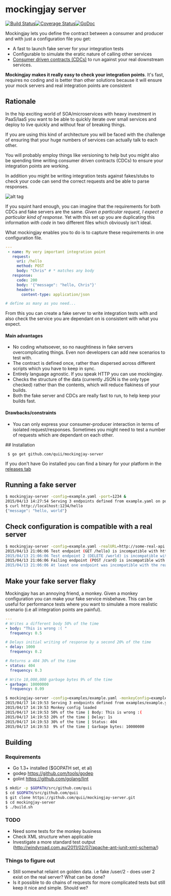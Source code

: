 # mockingjay server

[![Build Status](https://travis-ci.org/quii/mockingjay-server.svg?branch=master)](https://travis-ci.org/quii/mockingjay-server)[![Coverage Status](https://coveralls.io/repos/quii/mockingjay-server/badge.svg?branch=master)](https://coveralls.io/r/quii/mockingjay-server?branch=master)[![GoDoc](https://godoc.org/github.com/quii/mockingjay-server?status.svg)](https://godoc.org/github.com/quii/mockingjay-server)

Mockingjay lets you define the contract between a consumer and producer and with just a configuration file you get:

- A fast to launch fake server for your integration tests
 - Configurable to simulate the eratic nature of calling other services
- [Consumer driven contracts (CDCs)](http://martinfowler.com/articles/consumerDrivenContracts.html) to run against your real downstream services.

**Mockingjay makes it really easy to check your integration points**. It's fast, requires no coding and is better than other solutions because it will ensure your mock servers and real integration points are consistent

## Rationale

In the hip exciting world of SOA/microservices with heavy investment in PaaS/IaaS you want to be able to quickly iterate over small services and deploy to live quickly and without fear of breaking things. 

If you are using this kind of architecture you will be faced with the challenge of ensuring that your huge numbers of services can actually talk to each other. 

You will probably employ things like versioning to help but you might also be spending time writing consumer driven contracts (CDCs) to ensure your integration points are working.

In addition you might be writing integration tests against fakes/stubs to check your code can send the correct requests and be able to parse responses.

![alt tag](http://i.imgur.com/oC6BjGn.png)

If you squint hard enough, you can imagine that the requirements for both CDCs and fake servers are the same. *Given a particular request, I expect a particular kind of response*. Yet with this set up you are duplicating this information _with code_ in two different files which obviously isn't ideal.

What mockingjay enables you to do is to capture these requirements in one configuration file.

````yaml
---
 - name: My very important integration point
   request:
     uri: /hello
     method: POST
     body: "Chris" # * matches any body
   response:
     code: 200
     body: '{"message": "hello, Chris"}'
     headers:
       content-type: application/json

# define as many as you need...
````

From this you can create a fake server to write integration tests with and also check the service you are dependant on is consistent with what you expect.

#### Main advantages

- No coding whatsoever, so no naughtiness in fake servers overcomplicating things. Even non developers can add new scenarios to test with.
- The contract is defined once, rather than dispersed across different scripts which you have to keep in sync.
- Entirely language agnostic. If you speak HTTP you can use mockingjay.
- Checks the structure of the data (currently JSON is the only type checked) rather than the contents, which will reduce flakiness of your builds.
- Both the fake server and CDCs are really fast to run, to help keep your builds fast.

#### Drawbacks/constraints

- You can only express your consumer-producer interaction in terms of isolated request/responses. Sometimes you might need to test a number of requests which are dependant on each other. 

## Installation

     $ go get github.com/quii/mockingjay-server

If you don't have Go installed you can find a binary for your platform in the [releases tab](https://github.com/quii/mockingjay-server/releases)

## Running a fake server

````bash
$ mockingjay-server -config=example.yaml -port=1234 &
2015/04/13 14:27:54 Serving 3 endpoints defined from example.yaml on port 1234
$ curl http://localhost:1234/hello
{"message": "hello, world"}
````

## Check configuration is compatible with a real server

````bash
$ mockingjay-server -config=example.yaml -realURL=http://some-real-api.com
2015/04/13 21:06:06 Test endpoint (GET /hello) is incompatible with http://some-real-api - Couldn't reach real server
2015/04/13 21:06:06 Test endpoint 2 (DELETE /world) is incompatible with http://some-real-api - Couldn't reach real server
2015/04/13 21:06:06 Failing endpoint (POST /card) is incompatible with http://some-real-api - Couldn't reach real server
2015/04/13 21:06:06 At least one endpoint was incompatible with the real URL supplied
````

## Make your fake server flaky

Mockingjay has an annoying friend, a monkey. Given a monkey configuration you can make your fake service misbehave. This can be useful for performance tests where you want to simulate a more realistic scenario (i.e all integration points are painful).

````yaml
---
# Writes a different body 50% of the time
- body: "This is wrong :( "
  frequency: 0.5

# Delays initial writing of response by a second 20% of the time
- delay: 1000
  frequency: 0.2

# Returns a 404 30% of the time
- status: 404
  frequency: 0.3

# Write 10,000,000 garbage bytes 9% of the time
- garbage: 10000000
  frequency: 0.09
````

````bash
$ mockingjay-server -config=examples/example.yaml -monkeyConfig=examples/monkey-business.yaml
2015/04/17 14:19:53 Serving 3 endpoints defined from examples/example.yaml on port 9090
2015/04/17 14:19:53 Monkey config loaded
2015/04/17 14:19:53 50% of the time | Body: This is wrong :(
2015/04/17 14:19:53 20% of the time | Delay: 1s
2015/04/17 14:19:53 30% of the time | Status: 404
2015/04/17 14:19:53  9% of the time | Garbage bytes: 10000000
````

## Building

### Requirements

- Go 1.3+ installed ($GOPATH set, et al)
- godep https://github.com/tools/godep
- golint https://github.com/golang/lint

````bash
$ mkdir -p $GOPATH/src/github.com/quii
$ cd $GOPATH/src/github.com/quii
$ git clone https://github.com/quii/mockingjay-server.git
$ cd mockingjay-server
$ ./build.sh
````

### TODO

- Need some tests for the monkey business
- Check XML structure when applicable
- Investigate a more standard test output (http://windyroad.com.au/2011/02/07/apache-ant-junit-xml-schema/)

### Things to figure out

- Still somewhat reliaint on golden data. i.e fake /user/2 - does user 2 exist on the real server? What can be done?
- Is it possible to do chains of requests for more complicated tests but still keep it nice and simple. Should we?
